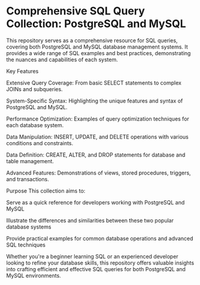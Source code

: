 # Comprehensive SQL Query Collection: PostgreSQL and MySQL

This repository serves as a comprehensive resource for SQL queries, covering both PostgreSQL and MySQL database management systems. It provides a wide range of SQL examples and best practices, demonstrating the nuances and capabilities of each system.

Key Features

Extensive Query Coverage: From basic SELECT statements to complex JOINs and subqueries.

System-Specific Syntax: Highlighting the unique features and syntax of PostgreSQL and MySQL.

Performance Optimization: Examples of query optimization techniques for each database system.

Data Manipulation: INSERT, UPDATE, and DELETE operations with various conditions and constraints.

Data Definition: CREATE, ALTER, and DROP statements for database and table management.

Advanced Features: Demonstrations of views, stored procedures, triggers, and transactions.

Purpose
This collection aims to:

Serve as a quick reference for developers working with PostgreSQL and MySQL

Illustrate the differences and similarities between these two popular database systems

Provide practical examples for common database operations and advanced SQL techniques

Whether you're a beginner learning SQL or an experienced developer looking to refine your database skills, 
this repository offers valuable insights into crafting efficient and effective SQL queries for both PostgreSQL and MySQL environments.

